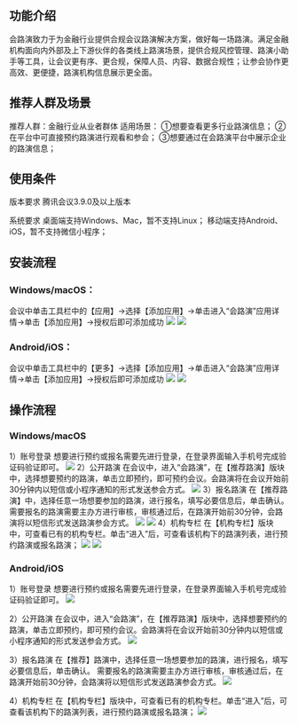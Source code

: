 ## 功能介绍
会路演致力于为金融行业提供合规会议路演解决方案，做好每一场路演。满足金融机构面向内外部及上下游伙伴的各类线上路演场景，提供合规风控管理、路演小助手等工具，让会议更有序、更合规，保障人员、内容、数据合规性；让参会协作更高效、更便捷，路演机构信息展示更全面。

## 推荐人群及场景
推荐人群：金融行业从业者群体
适用场景：
①想要查看更多行业路演信息；
②在平台中可直接预约路演进行观看和参会；
③想要通过在会路演平台中展示企业的路演信息；

## 使用条件
版本要求
腾讯会议3.9.0及以上版本

系统要求
桌面端支持Windows、Mac，暂不支持Linux；
移动端支持Android、iOS，暂不支持微信小程序；

## 安装流程
### Windows/macOS：
会议中单击工具栏中的【应用】->选择【添加应用】->单击进入“会路演”应用详情->单击【添加应用】->授权后即可添加成功
![](https://qcloudimg.tencent-cloud.cn/raw/f243d850caff9775c276de6ace7fe4c7.png)
![](https://qcloudimg.tencent-cloud.cn/raw/9a1ae997468093e0e8a67eba505c19fc.png)
### Android/iOS：
会议中单击工具栏中的【更多】->选择【添加应用】->单击进入“会路演”应用详情->单击【添加应用】->授权后即可添加成功
![](https://qcloudimg.tencent-cloud.cn/raw/1f5d5ae237a34616cc50064d41a86f18.png)
![](https://qcloudimg.tencent-cloud.cn/raw/0ad23bc22c236d580aef4d46c592f4df.png)

## 操作流程
### Windows/macOS
1）账号登录
想要进行预约或报名需要先进行登录，在登录界面输入手机号完成验证码验证即可。
![](https://qcloudimg.tencent-cloud.cn/raw/7f6020d75ee5f2e39544f57a7ec5dca1.png)
2）公开路演
在会议中，进入“会路演”，在【推荐路演】版块中，选择想要预约的路演，单击立即预约，即可预约会议。会路演将在会议开始前30分钟内以短信或小程序通知的形式发送参会方式。
![](https://qcloudimg.tencent-cloud.cn/raw/ee48b31174254a4b1afa3f97dff4e905.png)
3）报名路演
在【推荐路演】中，选择任意一场想要参加的路演，进行报名，填写必要信息后，单击确认。
需要报名的路演需要主办方进行审核，审核通过后，在路演开始前30分钟，会路演将以短信形式发送路演参会方式。
![](https://qcloudimg.tencent-cloud.cn/raw/a1ef7d59bb2ac2eca35e33646cd833be.png)
![](https://qcloudimg.tencent-cloud.cn/raw/1cc1e257f5ceaae21819a5d0036da763.png)
4）机构专栏
在【机构专栏】版块中，可查看已有的机构专栏。单击“进入”后，可查看该机构下的路演列表，进行预约路演或报名路演；
![](https://qcloudimg.tencent-cloud.cn/raw/826cc0f434dfbf95c1d8152fb97c1d8a.png)
![](https://qcloudimg.tencent-cloud.cn/raw/7d06d73f8d782762732af06bfcc64a8d.png)

### Android/iOS
1）账号登录
想要进行预约或报名需要先进行登录，在登录界面输入手机号完成验证码验证即可。
![](https://qcloudimg.tencent-cloud.cn/raw/312b9a7fdc1a8d9de123421897204e80.png)

2）公开路演
在会议中，进入“会路演”，在【推荐路演】版块中，选择想要预约的路演，单击立即预约，即可预约会议。会路演将在会议开始前30分钟内以短信或小程序通知的形式发送参会方式。
![](https://qcloudimg.tencent-cloud.cn/raw/afbcb2959471b572ce68ae6d1ed8d0e5.png)

3）报名路演
在【推荐】路演中，选择任意一场想要参加的路演，进行报名，填写必要信息后，单击确认。
需要报名的路演需要主办方进行审核，审核通过后，在路演开始前30分钟，会路演将以短信形式发送路演参会方式。
![](https://qcloudimg.tencent-cloud.cn/raw/ca1aee9042ff85d4d525572b9f504747.png)

4）机构专栏
在【机构专栏】版块中，可查看已有的机构专栏。单击“进入”后，可查看该机构下的路演列表，进行预约路演或报名路演；
![](https://qcloudimg.tencent-cloud.cn/raw/6e1e8e09922fc265dfbb5a8c666d170f.png)


